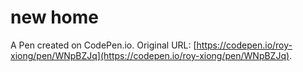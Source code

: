 # new home

A Pen created on CodePen.io. Original URL: [https://codepen.io/roy-xiong/pen/WNpBZJq](https://codepen.io/roy-xiong/pen/WNpBZJq).


